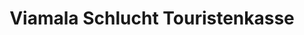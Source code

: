 ---
title: "Viamala Schlucht Touristenkasse"
url: /zillis-reischen/viamala-schlucht-touristenkasse/
shop: Kiosk
---